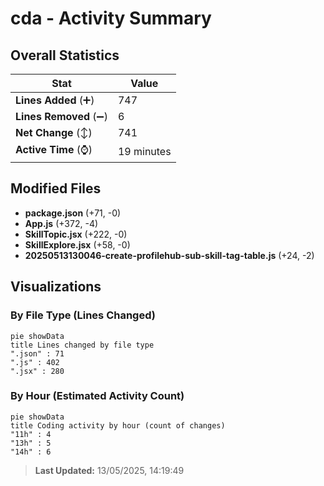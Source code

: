 # cda - Activity Summary 

## Overall Statistics

| Stat                   | Value                                                             |
| ---------------------- | ----------------------------------------------------------------- |
| **Lines Added** (➕)   | 747                                          |
| **Lines Removed** (➖) | 6                                        |
| **Net Change** (↕)    | 741                |
| **Active Time** (⌚)   | 19 minutes |


## Modified Files
- **package.json** (+71, -0)
- **App.js** (+372, -4)
- **SkillTopic.jsx** (+222, -0)
- **SkillExplore.jsx** (+58, -0)
- **20250513130046-create-profilehub-sub-skill-tag-table.js** (+24, -2)

## Visualizations

### By File Type (Lines Changed)

```mermaid
pie showData
title Lines changed by file type
".json" : 71
".js" : 402
".jsx" : 280
```

### By Hour (Estimated Activity Count)

```mermaid
pie showData
title Coding activity by hour (count of changes)
"11h" : 4
"13h" : 5
"14h" : 6
```


> **Last Updated:** 13/05/2025, 14:19:49